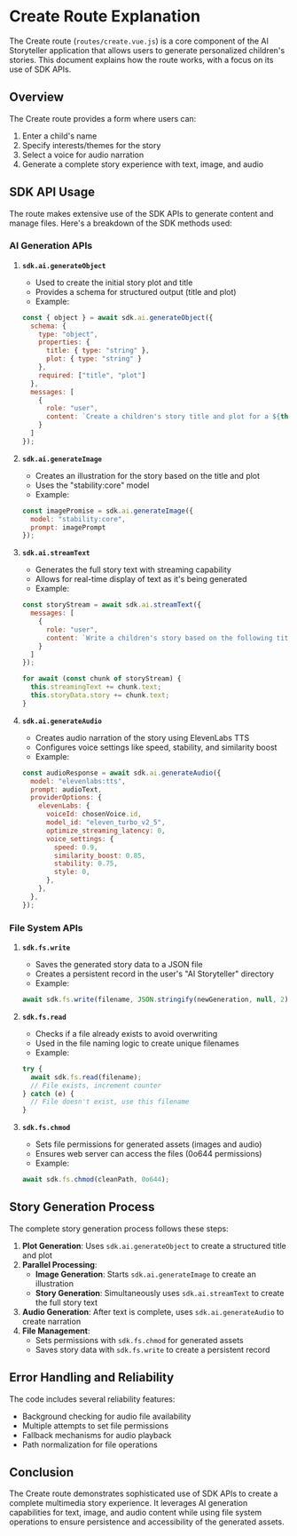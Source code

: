 # Create Route Explanation

The Create route (`routes/create.vue.js`) is a core component of the AI Storyteller application that allows users to generate personalized children's stories. This document explains how the route works, with a focus on its use of SDK APIs.

## Overview

The Create route provides a form where users can:
1. Enter a child's name
2. Specify interests/themes for the story
3. Select a voice for audio narration
4. Generate a complete story experience with text, image, and audio

## SDK API Usage

The route makes extensive use of the SDK APIs to generate content and manage files. Here's a breakdown of the SDK methods used:

### AI Generation APIs

1. **`sdk.ai.generateObject`**
   - Used to create the initial story plot and title
   - Provides a schema for structured output (title and plot)
   - Example:
   ```javascript
   const { object } = await sdk.ai.generateObject({
     schema: {
       type: "object",
       properties: {
         title: { type: "string" },
         plot: { type: "string" }
       },
       required: ["title", "plot"]
     },
     messages: [
       {
         role: "user",
         content: `Create a children's story title and plot for a ${this.childName} who is interested in ${this.interests}...`
       }
     ]
   });
   ```

2. **`sdk.ai.generateImage`**
   - Creates an illustration for the story based on the title and plot
   - Uses the "stability:core" model
   - Example:
   ```javascript
   const imagePromise = sdk.ai.generateImage({
     model: "stability:core",
     prompt: imagePrompt
   });
   ```

3. **`sdk.ai.streamText`**
   - Generates the full story text with streaming capability
   - Allows for real-time display of text as it's being generated
   - Example:
   ```javascript
   const storyStream = await sdk.ai.streamText({
     messages: [
       {
         role: "user",
         content: `Write a children's story based on the following title and plot...`
       }
     ]
   });
   
   for await (const chunk of storyStream) {
     this.streamingText += chunk.text;
     this.storyData.story += chunk.text;
   }
   ```

4. **`sdk.ai.generateAudio`**
   - Creates audio narration of the story using ElevenLabs TTS
   - Configures voice settings like speed, stability, and similarity boost
   - Example:
   ```javascript
   const audioResponse = await sdk.ai.generateAudio({
     model: "elevenlabs:tts",
     prompt: audioText,
     providerOptions: {
       elevenLabs: {
         voiceId: chosenVoice.id,
         model_id: "eleven_turbo_v2_5",
         optimize_streaming_latency: 0,
         voice_settings: {
           speed: 0.9,
           similarity_boost: 0.85,
           stability: 0.75,
           style: 0,
         },
       },
     },
   });
   ```

### File System APIs

1. **`sdk.fs.write`**
   - Saves the generated story data to a JSON file
   - Creates a persistent record in the user's "AI Storyteller" directory
   - Example:
   ```javascript
   await sdk.fs.write(filename, JSON.stringify(newGeneration, null, 2));
   ```

2. **`sdk.fs.read`**
   - Checks if a file already exists to avoid overwriting
   - Used in the file naming logic to create unique filenames
   - Example:
   ```javascript
   try {
     await sdk.fs.read(filename);
     // File exists, increment counter
   } catch (e) {
     // File doesn't exist, use this filename
   }
   ```

3. **`sdk.fs.chmod`**
   - Sets file permissions for generated assets (images and audio)
   - Ensures web server can access the files (0o644 permissions)
   - Example:
   ```javascript
   await sdk.fs.chmod(cleanPath, 0o644);
   ```

## Story Generation Process

The complete story generation process follows these steps:

1. **Plot Generation**: Uses `sdk.ai.generateObject` to create a structured title and plot
2. **Parallel Processing**:
   - **Image Generation**: Starts `sdk.ai.generateImage` to create an illustration
   - **Story Generation**: Simultaneously uses `sdk.ai.streamText` to create the full story text
3. **Audio Generation**: After text is complete, uses `sdk.ai.generateAudio` to create narration
4. **File Management**:
   - Sets permissions with `sdk.fs.chmod` for generated assets
   - Saves story data with `sdk.fs.write` to create a persistent record

## Error Handling and Reliability

The code includes several reliability features:
- Background checking for audio file availability
- Multiple attempts to set file permissions
- Fallback mechanisms for audio playback
- Path normalization for file operations

## Conclusion

The Create route demonstrates sophisticated use of SDK APIs to create a complete multimedia story experience. It leverages AI generation capabilities for text, image, and audio content while using file system operations to ensure persistence and accessibility of the generated assets. 
